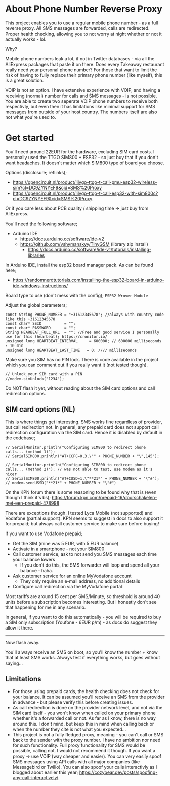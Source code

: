 # About Phone Number Reverse Proxy

This project enables you to use a regular mobile phone number - as a full reverse proxy. All SMS messages are forwarded, calls are redirected. Proper health checking, allowing you to not worry at night whether or not it actually works - lol.

Why?

Mobile phone numbers leak a lot, if not in Twitter databases - via all the AliExpress packages that paste it on there. Does every Takeaway restaurant really need your personal phone number? For those that want to limit the risk of having to fully replace their primary phone number (like myself), this is a great solution.

VOIP is not an option. I have extensive experience with VOIP, and having a receiving (normal) number for calls and SMS messages - is not possible. You are able to create two seperate VOIP phone numbers to receive both respectivly, but even then it has limitations like minimal support for SMS messages from outside of your host country. The numbers itself are also not what you're used to.

# Get started

You'll need around 22EUR for the hardware, excluding SIM card costs. I personally used the TTGO SIM800 + ESP32 - so just buy that if you don't want headaches. It doesn't matter which SIM800 type of board you choose.

Options (disclosure; reflinks);
- https://opencircuit.nl/product/lilygo-ttgo-t-call-pmu-esp32-wireless-sim?cl=DC9ZYNYEF9&cid=SMS%20Proxy
- https://opencircuit.nl/product/lilygo-ttgo-t-call-esp32-with-sim800c?cl=DC9ZYNYEF9&cid=SMS%20Proxy

Or if you care less about PCB quality / shipping time -> just buy from AliExpress.

You'll need the following software;
- Arduino IDE
    - https://docs.arduino.cc/software/ide-v2
    - https://github.com/vshymanskyy/TinyGSM (library zip install)
        - https://docs.arduino.cc/software/ide-v1/tutorials/installing-libraries

In Arduino IDE, install the esp32 board manager pack. As can be found here; 
- https://randomnerdtutorials.com/installing-the-esp32-board-in-arduino-ide-windows-instructions/

Board type to use (don't mess with the config); `ESP32 Wrover Module`

Adjust the global parameters;
```
const String PHONE_NUMBER = "+31612345678"; //always with country code like this +31612345678
const char* SSID          = "";
const char* PASSWORD      = "";
String HEARBEAT_FULL_URL  = ""; //Free and good service I personally use for this (hearbeat); https://cronitor.io/
unsigned long HEARTBEAT_INTERVAL     = 600000; // 600000 milliseconds - 10 min
unsigned long HEARTBEAT_LAST_TIME   = 0; //// milliseconds
```
Make sure you SIM has no PIN lock. There is code available in the project which you can comment out if you really want it (not tested though).
```
// Unlock your SIM card with a PIN
//modem.simUnlock("1234");
```

Do NOT flash it yet, without reading about the SIM card options and call redirection options.

## SIM card options (NL)

This is where things get interesting. SMS works fine regardless of provider, but call redirection not. In general, any prepaid card does not support call redirection configuration via the SIM card. Hence it is disabled by default in the codebase;

```
// SerialMonitor.println("Configuring SIM800 to redirect phone calls... (method 1)");
// SerialSIM800.println("AT+CCFC=0,3,\"" + PHONE_NUMBER + "\",145");

// SerialMonitor.println("Configuring SIM800 to redirect phone calls... (method 2)"); // was not able to test, use modem as it's nicer
// SerialSIM800.println("AT+CUSD=1,\"**21*" + PHONE_NUMBER + "\"#"); 
// modem.sendUSSD("**21*" + PHONE_NUMBER + "\"#")
```
On the KPN forum there is some reasoning to be found why that is (even though I think it's bs); https://forum.kpn.com/prepaid-16/doorschakelen-met-een-prepaid-478998

There are exceptions though. I tested Lyca Mobile (not supported) and Vodafone (partial support). KPN seems to suggest in docs to also support it for prepaid; but always call customer service to make sure before buying!

If you want to use Vodafone prepaid;
- Get the SIM (mine was 5 EUR, with 5 EUR balance)
- Activate in a smartphone - not your SIM800
- Call customer service, ask to not send you SMS messages each time your balance lowers 
    - If you don't do this, the SMS forwarder will loop and spend all your balance - haha.
- Ask customer service for an online MyVodafone account
    - They only require an e-mail address, no additional details
- Configure call redirection via the MyVodafone portal

Most tariffs are around 15 cent per SMS/Minute, so threshold is around 40 units before a subscription becomes interesting. But I honestly don't see that happening for me in any scenario.

In general, if you want to do this automatically - you will be required to buy a SIM only subscription (Youfone - 6EUR p/m) - as docs do suggest they allow it there.

---

Now flash away.

You'll always receive an SMS on boot, so you'll know the number + know that at least SMS works. Always test if everything works, but goes without saying...

## Limitations

- For those using prepaid cards, the health checking does not check for your balance. It can be assumed you'll receive an SMS from the provider in advance - but please verify this before creating issues.
- As call redirection is done on the provider network level, and not via the SIM card itself - you won't know when called on your primary phone whether it's a forwarded call or not. As far as I know, there is no way around this. I don't mind, but keep this in mind when calling back or when the number they cite is not what you expected...
- This project is not a fully fledged proxy, meaning - you can't call or SMS back to the sender with the proxy number. I have no ambition nor need for such functionality. Full proxy functionality for SMS would be possible, calling not. I would not recommend it though. If you want a proxy -> use VOIP (way cheaper and easier). You can very easily spoof SMS messages using API calls with all major companies (like Messagebird or Twilio). You can also spoof your calls interactivly as I blogged about earlier this year; https://cozybear.dev/posts/spoofing-any-call-interactively/
